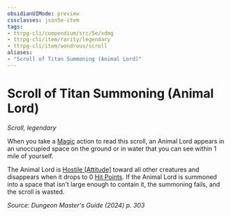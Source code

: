 ```yaml
---
obsidianUIMode: preview
cssclasses: json5e-item
tags:
- ttrpg-cli/compendium/src/5e/xdmg
- ttrpg-cli/item/rarity/legendary
- ttrpg-cli/item/wondrous/scroll
aliases: 
- "Scroll of Titan Summoning (Animal Lord)"
---
```

# Scroll of Titan Summoning (Animal Lord)
*Scroll, legendary*  



When you take a [Magic](Mechanics/rules/actions.md#Magic) action to read this scroll, an Animal Lord appears in an unoccupied space on the ground or in water that you can see within 1 mile of yourself.

The Animal Lord is [Hostile [Attitude]](Mechanics/rules/variant-rules/hostile-attitude-xphb.md) toward all other creatures and disappears when it drops to 0 [Hit Points](Mechanics/rules/variant-rules/hit-points-xphb.md). If the Animal Lord is summoned into a space that isn't large enough to contain it, the summoning fails, and the scroll is wasted.

*Source: Dungeon Master's Guide (2024) p. 303*
